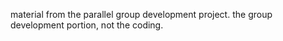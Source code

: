material from the parallel group development project. the group development portion, not the coding.